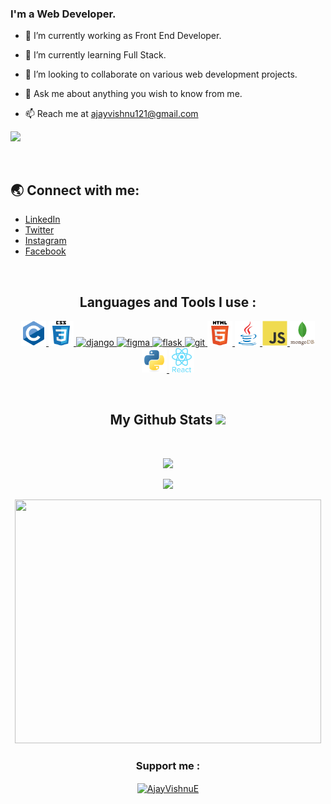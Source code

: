 <h3 align="left">I'm a Web Developer.</h3>


- 🔭 I’m currently working as Front End Developer.

- 🌱 I’m currently learning Full Stack.

- 👯 I’m looking to collaborate on various web development projects.

- 💬 Ask me about anything you wish to know from me.

- 📫 Reach me at ajayvishnu121@gmail.com

<p>
<img src="https://visitor-badge.laobi.icu/badge?page_id=AjayVishnuE"/></p>
<br>
<h2 align="left">🌏 Connect with me:</h2>

- [LinkedIn](https://www.linkedin.com/in/ajayvishnue)
- [Twitter](https://twitter.com/AjayVis65817041)
- [Instagram](https://www.instagram.com/ajay_vishnu_)
- [Facebook](https://www.facebook.com/ajay.vishnu.52090/)
<!---
<h2 align="left">🚀 My Github Stats:</h2>
<p><img align="center" src="https://github-readme-stats.vercel.app/api?username=AjayVishnuE&border_color=8F00FF&bg_color=8F00FF&text_color=ffff&title_color=ffff" alt="AjayVishnuE" /></p>
-->
<br>
<h2 align="center">Languages and Tools I use :</h2>
<p align="center"> 
<a href="https://www.cprogramming.com/" target="_blank" rel="noreferrer"> <img src="https://raw.githubusercontent.com/devicons/devicon/master/icons/c/c-original.svg" alt="c" width="40" height="40"/> </a>
<a href="https://www.w3schools.com/css/" target="_blank" rel="noreferrer"> <img src="https://raw.githubusercontent.com/devicons/devicon/master/icons/css3/css3-original-wordmark.svg" alt="css3" width="40" height="40"/> </a>
<a href="https://www.djangoproject.com/" target="_blank" rel="noreferrer"> <img src="https://cdn.worldvectorlogo.com/logos/django.svg" alt="django" width="40" height="40"/> </a> <a href="https://www.figma.com/" target="_blank" rel="noreferrer"> <img src="https://www.vectorlogo.zone/logos/figma/figma-icon.svg" alt="figma" width="40" height="40"/> </a>  
<a href="https://flask.palletsprojects.com/" target="_blank" rel="noreferrer"> <img src="https://www.vectorlogo.zone/logos/pocoo_flask/pocoo_flask-icon.svg" alt="flask" width="40" height="40"/> </a> 
<a href="https://git-scm.com/" target="_blank" rel="noreferrer"> <img src="https://www.vectorlogo.zone/logos/git-scm/git-scm-icon.svg" alt="git" width="40" height="40"/> </a> 
<a href="https://www.w3.org/html/" target="_blank" rel="noreferrer"> <img src="https://raw.githubusercontent.com/devicons/devicon/master/icons/html5/html5-original-wordmark.svg" alt="html5" width="40" height="40"/> </a> 
<a href="https://www.java.com" target="_blank" rel="noreferrer"> <img src="https://raw.githubusercontent.com/devicons/devicon/master/icons/java/java-original.svg" alt="java" width="40" height="40"/> </a> 
<a href="https://developer.mozilla.org/en-US/docs/Web/JavaScript" target="_blank" rel="noreferrer"> <img src="https://raw.githubusercontent.com/devicons/devicon/master/icons/javascript/javascript-original.svg" alt="javascript" width="40" height="40"/> </a>  
<a href="https://www.mongodb.com/" target="_blank" rel="noreferrer"> <img src="https://raw.githubusercontent.com/devicons/devicon/master/icons/mongodb/mongodb-original-wordmark.svg" alt="mongodb" width="40" height="40"/> </a>  
<a href="https://www.python.org" target="_blank" rel="noreferrer"> <img src="https://raw.githubusercontent.com/devicons/devicon/master/icons/python/python-original.svg" alt="python" width="40" height="40"/> </a> 
<a href="https://reactjs.org/" target="_blank" rel="noreferrer"> <img src="https://raw.githubusercontent.com/devicons/devicon/master/icons/react/react-original-wordmark.svg" alt="react" width="40" height="40"/> </a>
</p>
<br>
<h2 align="center">
  My Github Stats <img src="https://media.giphy.com/media/VgCDAzcKvsR6OM0uWg/giphy.gif" width="50"/>
</h2>
 
<br>

<p align = "center">
  <img  src = "https://my-github-readme-status.vercel.app/api?username=AjayVishnuE&show_icons=true&theme=radical&line_height=27&count_private=true">
 <!-- <img src = "https://my-github-readme-status.vercel.app/api/top-langs/?username=awindsr&"> -->
</p> 

<p align = "center">
 <img  src="http://github-readme-streak-stats.herokuapp.com?user=AjayVishnuE&theme=radical&hide_border=true" />
</p> 

<p align = "center">
  <img src="https://mulearn.org/embed/rank/ajayvishnue@mulearn" width="490" height="390"></img>
</p> 

<h3 align="center">Support me :</h3>
<p align = "center"><a href="https://www.buymeacoffee.com/AjayVishnuE" target="_blank"> <img align="center" src="https://cdn.buymeacoffee.com/buttons/v2/default-yellow.png" height="50" width="210" alt="AjayVishnuE" /></a></p>

